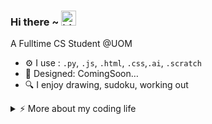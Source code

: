 ### Hi there ~ <img src="https://user-images.githubusercontent.com/1303154/88677602-1635ba80-d120-11ea-84d8-d263ba5fc3c0.gif" width="24px" alt="hi">

A Fulltime CS Student @UOM<br>

- ⚙️ I use : `.py`, `.js`, `.html`, `.css`,`.ai`, `.scratch`
- 💅 Designed: ComingSoon…
- 🔍 I enjoy drawing, sudoku, working out
<details>
<summary>⚡️ More about my coding life</summary>
<br />

![Top Langs](https://github-readme-stats.vercel.app/api/top-langs/?username=Keane23&layout=compact&hide=css,html)

![github stats](https://github-readme-stats.vercel.app/api?username=Keane23&count_private=true&show_icons=true&theme=onedark)

</details>
